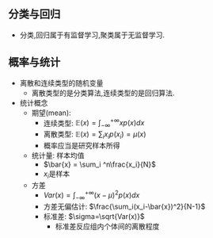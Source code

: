 ## 分类与回归
- 分类,回归属于有监督学习,聚类属于无监督学习.

## 概率与统计
- 离散和连续类型的随机变量
  - 离散类型的是分类算法,连续类型的是回归算法.
- 统计概念
  - 期望(mean):
    - 连续类型: $\mathbb{E}(x)=\int_{-\infty}^{+\infty}xp(x)dx$
    - 离散类型: $\mathbb{E}(x)=\sum_i x_i p(x_i)=\mu(x)$
    - 概率应当是研究样本所得
  - 统计量: 样本均值
    - $\bar{x} = \sum_i ^n\frac{x_i}{N}$
    - $x_i$是样本
  - 方差
    - $Var(x)=\int_{-\infty}^{+\infty}(x-\mu)^2p(x)dx$
    - 方差无偏估计: $\frac{\sum_i(x_i-\bar{x})^2}{N-1}$
    - 标准差: $\sigma=\sqrt{Var(x)}$
      - 标准差反应组内个体间的离散程度